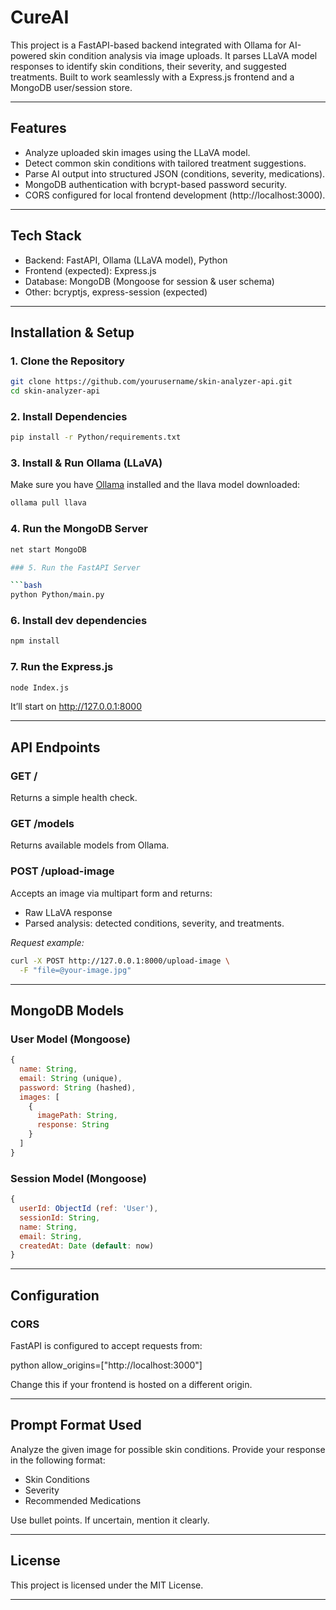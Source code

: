 # CureAI
This project is a FastAPI-based backend integrated with Ollama for AI-powered skin condition analysis via image uploads. It parses LLaVA model responses to identify skin conditions, their severity, and suggested treatments. Built to work seamlessly with a Express.js frontend and a MongoDB user/session store.

---

## Features

- Analyze uploaded skin images using the LLaVA model.
- Detect common skin conditions with tailored treatment suggestions.
- Parse AI output into structured JSON (conditions, severity, medications).
- MongoDB authentication with bcrypt-based password security.
- CORS configured for local frontend development (http://localhost:3000).

---

## Tech Stack

- Backend: FastAPI, Ollama (LLaVA model), Python
- Frontend (expected): Express.js
- Database: MongoDB (Mongoose for session & user schema)
- Other: bcryptjs, express-session (expected)

---

## Installation & Setup

### 1. Clone the Repository

```bash
git clone https://github.com/yourusername/skin-analyzer-api.git
cd skin-analyzer-api
```

### 2. Install Dependencies

```bash
pip install -r Python/requirements.txt
```

### 3. Install & Run Ollama (LLaVA)

Make sure you have [Ollama](https://ollama.com/) installed and the llava model downloaded:

```bash
ollama pull llava
```
### 4. Run the MongoDB Server

```bash
net start MongoDB

### 5. Run the FastAPI Server

```bash
python Python/main.py
```
### 6. Install dev dependencies

```bash
npm install
```
### 7. Run the Express.js

```bash
node Index.js
```
It’ll start on http://127.0.0.1:8000

---

## API Endpoints

### GET /
Returns a simple health check.

### GET /models
Returns available models from Ollama.

### POST /upload-image
Accepts an image via multipart form and returns:
- Raw LLaVA response
- Parsed analysis: detected conditions, severity, and treatments.

*Request example:*

```bash
curl -X POST http://127.0.0.1:8000/upload-image \
  -F "file=@your-image.jpg"
```

---

## MongoDB Models

### User Model (Mongoose)

```js
{
  name: String,
  email: String (unique),
  password: String (hashed),
  images: [
    {
      imagePath: String,
      response: String
    }
  ]
}
```

### Session Model (Mongoose)

```js
{
  userId: ObjectId (ref: 'User'),
  sessionId: String,
  name: String,
  email: String,
  createdAt: Date (default: now)
}
```

---

## Configuration

### CORS
FastAPI is configured to accept requests from:

python
allow_origins=["http://localhost:3000"]


Change this if your frontend is hosted on a different origin.

---

## Prompt Format Used


Analyze the given image for possible skin conditions. Provide your response in the following format:
- Skin Conditions
- Severity
- Recommended Medications

Use bullet points. If uncertain, mention it clearly.


---

## License

This project is licensed under the MIT License.

---

